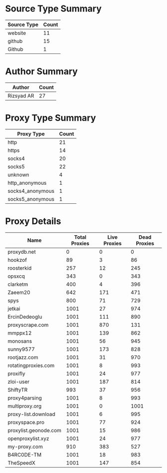 # Source Type Summary

| Source Type | Count |
|-------------|-------|
| website | 11 |
| github | 15 |
| Github | 1 |


# Author Summary

| Author | Count |
|--------|-------|
| Rizsyad AR | 27 |


# Proxy Type Summary

| Proxy Type | Count |
|------------|-------|
| http | 21 |
| https | 14 |
| socks4 | 20 |
| socks5 | 22 |
| unknown | 4 |
| http_anonymous | 1 |
| socks4_anonymous | 1 |
| socks5_anonymous | 1 |


# Proxy Details

| Name | Total Proxies | Live Proxies | Dead Proxies |
|------|---------------|--------------|---------------|
| proxydb.net | 0 | 0 | 0 |
| hookzof | 89 | 3 | 86 |
| roosterkid | 257 | 12 | 245 |
| opsxcq | 343 | 0 | 343 |
| clarketm | 400 | 4 | 396 |
| Zaeem20 | 642 | 171 | 471 |
| spys | 800 | 71 | 729 |
| jetkai | 1001 | 27 | 974 |
| ErcinDedeoglu | 1001 | 111 | 890 |
| proxyscrape.com | 1001 | 870 | 131 |
| mmppx12 | 1001 | 139 | 862 |
| monosans | 1001 | 56 | 945 |
| sunny9577 | 1001 | 173 | 828 |
| rootjazz.com | 1001 | 31 | 970 |
| rotatingproxies.com | 1001 | 8 | 993 |
| proxifly | 1001 | 24 | 977 |
| zloi-user | 1001 | 187 | 814 |
| ShiftyTR | 993 | 37 | 956 |
| proxy4parsing | 1001 | 8 | 993 |
| multiproxy.org | 1001 | 0 | 1001 |
| proxy-list.download | 1001 | 6 | 995 |
| proxyspace.pro | 1001 | 77 | 924 |
| proxylist.geonode.com | 1001 | 15 | 986 |
| openproxylist.xyz | 1001 | 24 | 977 |
| my-proxy.com | 910 | 383 | 527 |
| B4RC0DE-TM | 1001 | 18 | 983 |
| TheSpeedX | 1001 | 147 | 854 |
